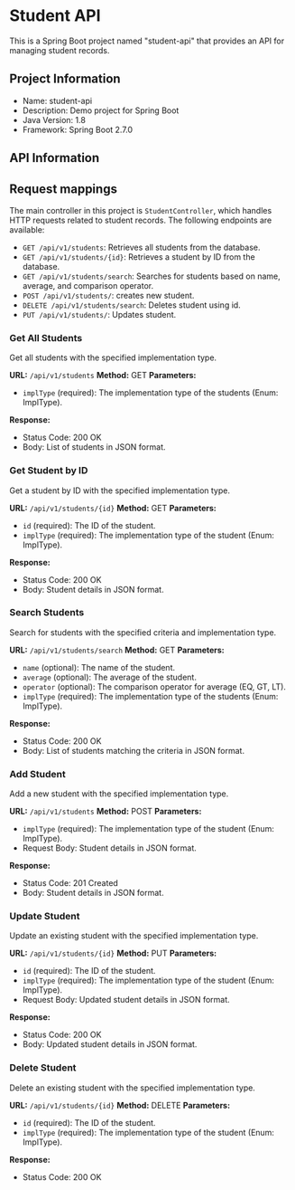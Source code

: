 # Student API

This is a Spring Boot project named "student-api" that provides an API for managing student records.

## Project Information
- Name: student-api
- Description: Demo project for Spring Boot
- Java Version: 1.8
- Framework: Spring Boot 2.7.0

## API Information

## Request mappings
The main controller in this project is `StudentController`, which handles HTTP requests related to student records. The following endpoints are available:

- `GET /api/v1/students`: Retrieves all students from the database.
- `GET /api/v1/students/{id}`: Retrieves a student by ID from the database.
- `GET /api/v1/students/search`: Searches for students based on name, average, and comparison operator.
- `POST /api/v1/students/`: creates new student.
- `DELETE /api/v1/students/search`: Deletes student using id.
- `PUT /api/v1/students/`: Updates student.


### Get All Students
Get all students with the specified implementation type.

**URL:** `/api/v1/students`
**Method:** GET
**Parameters:**
- `implType` (required): The implementation type of the students (Enum: ImplType).

**Response:**
- Status Code: 200 OK
- Body: List of students in JSON format.

### Get Student by ID
Get a student by ID with the specified implementation type.

**URL:** `/api/v1/students/{id}`
**Method:** GET
**Parameters:**
- `id` (required): The ID of the student.
- `implType` (required): The implementation type of the student (Enum: ImplType).

**Response:**
- Status Code: 200 OK
- Body: Student details in JSON format.

### Search Students
Search for students with the specified criteria and implementation type.

**URL:** `/api/v1/students/search`
**Method:** GET
**Parameters:**
- `name` (optional): The name of the student.
- `average` (optional): The average of the student.
- `operator` (optional): The comparison operator for average (EQ, GT, LT).
- `implType` (required): The implementation type of the students (Enum: ImplType).

**Response:**
- Status Code: 200 OK
- Body: List of students matching the criteria in JSON format.

### Add Student
Add a new student with the specified implementation type.

**URL:** `/api/v1/students`
**Method:** POST
**Parameters:**
- `implType` (required): The implementation type of the student (Enum: ImplType).
- Request Body: Student details in JSON format.

**Response:**
- Status Code: 201 Created
- Body: Student details in JSON format.

### Update Student
Update an existing student with the specified implementation type.

**URL:** `/api/v1/students/{id}`
**Method:** PUT
**Parameters:**
- `id` (required): The ID of the student.
- `implType` (required): The implementation type of the student (Enum: ImplType).
- Request Body: Updated student details in JSON format.

**Response:**
- Status Code: 200 OK
- Body: Updated student details in JSON format.

### Delete Student
Delete an existing student with the specified implementation type.

**URL:** `/api/v1/students/{id}`
**Method:** DELETE
**Parameters:**
- `id` (required): The ID of the student.
- `implType` (required): The implementation type of the student (Enum: ImplType).

**Response:**
- Status Code: 200 OK